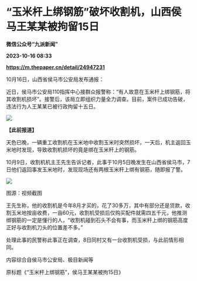 # “玉米杆上绑钢筋”破坏收割机，山西侯马王某某被拘留15日
**微信公众号“九派新闻”**

**2023-10-16 08:33**

**https://m.thepaper.cn/detail/24947231**

10月16日，山西省侯马市公安局发布通报：

近日，侯马市公安局110指挥中心接群众报警称：“有人故意在玉米杆上绑钢筋，将其收割机损坏”。接警后，该局立即组织力量全力调查。目前，案件已成功告破，违法行为人王某某已被行政拘留十五日。

![](https://imagecloud.thepaper.cn/thepaper/image/274/303/836.png)

**【此前报道】**

天色已晚，一辆重工收割机在玉米地中收割玉米时突然损坏，一天后，机主返回玉米地时发现，导致收割机损坏的竟是绑在玉米秆上的钢筋。

10月9日，收割机机主王先生告诉记者，此事于10月5日晚发生在山西省侯马市，7日他们返回事发玉米地时，发现现场还有两根玉米秆上绑有钢筋，随即报了警。

![](https://imagecloud.thepaper.cn/thepaper/image/274/303/837.jpg)

图源：视频截图

王先生称，他的收割机是今年8月才买的，花了30多万，其中有部分还是贷款，收割玉米地按亩收费，一亩60元，收割机受损后仅购买配件就需四五千元，他推测绑钢筋的一定是懂行的人，“收割机碰到石头不会有事，而玉米秆上绑的钢筋高度正好与收割机刀头的位置差不多。”

处理此事的民警称此事正在调查，8日同村又有一台收割机受损，与此前情形相同。

内容综合自侯马市公安局、极目新闻等

原标题《“玉米杆上绑钢筋”，侯马王某某被拘15日》